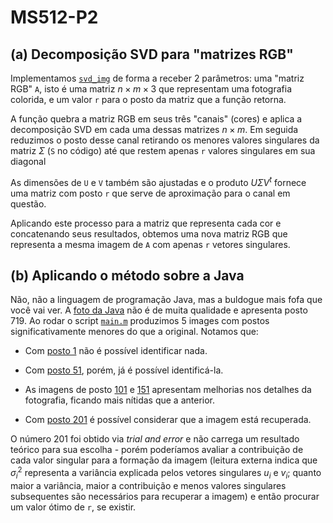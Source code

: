 # MS512-P2

## (a) Decomposição SVD para "matrizes RGB"

Implementamos [`svd_img`](https://github.com/matheus-ft/MS512-P2/blob/master/svd_img.m) de forma a receber 2 parâmetros: uma "matriz RGB" `A`, isto é uma matriz $n \times m \times 3$ que representam uma fotografia colorida, e um valor `r` para o posto da matriz que a função retorna.

A função quebra a matriz RGB em seus três "canais" (cores) e aplica a decomposição SVD em cada uma dessas matrizes $n \times m$. Em seguida reduzimos o posto desse canal retirando os menores valores singulares da matriz $\Sigma$ (`S` no código) até que restem apenas `r` valores singulares em sua diagonal

As dimensões de `U` e `V` também são ajustadas e o produto $U \Sigma V^t$ fornece uma matriz com posto `r` que serve de aproximação para o canal em questão.

Aplicando este processo para a matriz que representa cada cor e concatenando seus resultados, obtemos uma nova matriz RGB que representa a mesma imagem de `A` com apenas `r` vetores singulares.

## (b) Aplicando o método sobre a Java

Não, não a linguagem de programação Java, mas a buldogue mais fofa que você vai ver. A [foto da Java](https://github.com/matheus-ft/MS512-P2/blob/master/photos/java.jpg) não é de muita qualidade e apresenta posto 719. Ao rodar o script [`main.m`](https://github.com/matheus-ft/MS512-P2/blob/master/main.m) produzimos 5 images com postos significativamente menores do que a original. Notamos que:

- Com [posto 1](https://github.com/matheus-ft/MS512-P2/blob/master/photos/recovered_r1.png) não é possível identificar nada.

- Com [posto 51](https://github.com/matheus-ft/MS512-P2/blob/master/photos/recovered_r51.png), porém, já é possível identificá-la.

- As imagens de posto [101](https://github.com/matheus-ft/MS512-P2/blob/master/photos/recovered_r101.png) e [151](https://github.com/matheus-ft/MS512-P2/blob/master/photos/recovered_r151.png) apresentam melhorias nos detalhes da fotografia, ficando mais nítidas que a anterior.

- Com [posto 201](https://github.com/matheus-ft/MS512-P2/blob/master/photos/recovered_r201.png) é possível considerar que a imagem está recuperada.

O número 201 foi obtido via *trial and error* e não carrega um resultado teórico para sua escolha - porém poderíamos avaliar a contribuição de cada valor singular para a formação da imagem (leitura externa indica que $\sigma_i^2$ representa a variância explicada pelos vetores singulares $u_i$ e $v_i$; quanto maior a variância, maior a contribuição e menos valores singulares subsequentes são necessários para recuperar a imagem) e então procurar um valor ótimo de `r`, se existir.

